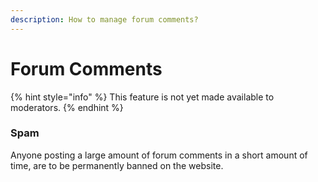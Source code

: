```yaml
---
description: How to manage forum comments?
---
```


# Forum Comments

{% hint style="info" %}
This feature is not yet made available to moderators.
{% endhint %}

### Spam

Anyone posting a large amount of forum comments in a short amount of time, are to be permanently banned on the website.

